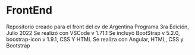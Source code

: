 # FrontEnd
Repositorio creado para el front del cv de Argentina Programa 3ra Edición, Julio 2022
Se realizó con VSCode v 1.71.1
Se incluyó BootStrap v 5.2.0, boostrap-icon v 1.9.1, CSS Y HTML
Se realiza con Angular, HTML, CSS y Bootstrap
